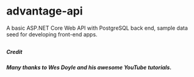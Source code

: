 # advantage-api
A basic ASP.NET Core Web API with PostgreSQL back end, sample data seed for developing front-end apps.

## <h5>Credit</h5>

<h5>Many thanks to Wes Doyle and his awesome YouTube tutorials.</h5>
